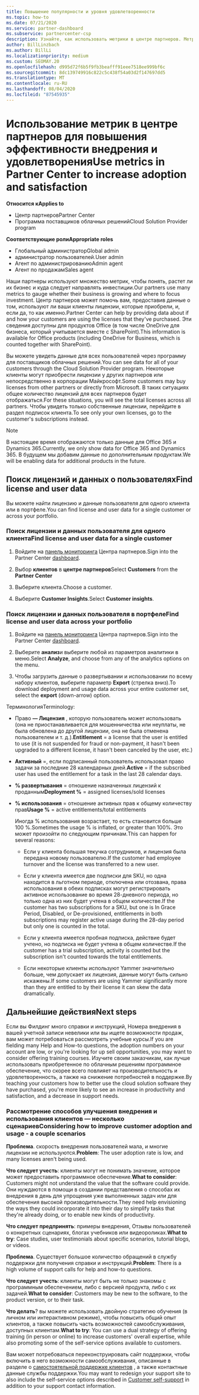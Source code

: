 ```yaml
---
title: Повышение популярности и уровня удовлетворенности
ms.topic: how-to
ms.date: 07/21/2020
ms.service: partner-dashboard
ms.subservice: partnercenter-csp
description: Узнайте, как использовать метрики в центре партнеров. Метрики могут показывать, растет ли ваш бизнес, как клиенты используют свои лицензии и где следует сосредоточиться.
author: BillLinzbach
ms.author: BillLi
ms.localizationpriority: medium
ms.custom: SEOMAY.20
ms.openlocfilehash: d995d72f6b5f9fb3beafff91eee7518ee999bf6c
ms.sourcegitcommit: 8dc139749916c822c5c438f54a03d2f147697dd5
ms.translationtype: MT
ms.contentlocale: ru-RU
ms.lasthandoff: 08/04/2020
ms.locfileid: "87545935"
---
```

# <a name="use-metrics-in-partner-center-to-increase-adoption-and-satisfaction"></a><span data-ttu-id="dcf65-104">Использование метрик в центре партнеров для повышения эффективности внедрения и удовлетворения</span><span class="sxs-lookup"><span data-stu-id="dcf65-104">Use metrics in Partner Center to increase adoption and satisfaction</span></span>

<span data-ttu-id="dcf65-105">**Относится к**</span><span class="sxs-lookup"><span data-stu-id="dcf65-105">**Applies to**</span></span>

- <span data-ttu-id="dcf65-106">Центр партнеров</span><span class="sxs-lookup"><span data-stu-id="dcf65-106">Partner Center</span></span>
- <span data-ttu-id="dcf65-107">Программа поставщиков облачных решений</span><span class="sxs-lookup"><span data-stu-id="dcf65-107">Cloud Solution Provider program</span></span>

<span data-ttu-id="dcf65-108">**Соответствующие роли**</span><span class="sxs-lookup"><span data-stu-id="dcf65-108">**Appropriate roles**</span></span>

- <span data-ttu-id="dcf65-109">Глобальный администратор</span><span class="sxs-lookup"><span data-stu-id="dcf65-109">Global admin</span></span>
- <span data-ttu-id="dcf65-110">администратор пользователей.</span><span class="sxs-lookup"><span data-stu-id="dcf65-110">User admin</span></span>
- <span data-ttu-id="dcf65-111">Агент по администрированию</span><span class="sxs-lookup"><span data-stu-id="dcf65-111">Admin agent</span></span>
- <span data-ttu-id="dcf65-112">Агент по продажам</span><span class="sxs-lookup"><span data-stu-id="dcf65-112">Sales agent</span></span>

<span data-ttu-id="dcf65-113">Наши партнеры используют множество метрик, чтобы понять, растет ли их бизнес и куда следует направлять инвестиции.</span><span class="sxs-lookup"><span data-stu-id="dcf65-113">Our partners use many metrics to gauge whether their business is growing and where to focus investment.</span></span> <span data-ttu-id="dcf65-114">Центр партнеров может помочь вам, предоставив данные о том, используют ли ваши клиенты лицензии, которые приобрели, и, если да, то как именно.</span><span class="sxs-lookup"><span data-stu-id="dcf65-114">Partner Center can help by providing data about if and how your customers are using the licenses that they've purchased.</span></span> <span data-ttu-id="dcf65-115">Эти сведения доступны для продуктов Office (в том числе OneDrive для бизнеса, который учитывается вместе с SharePoint).</span><span class="sxs-lookup"><span data-stu-id="dcf65-115">This information is available for Office products (including OneDrive for Business, which is counted together with SharePoint).</span></span>

<span data-ttu-id="dcf65-116">Вы можете увидеть данные для всех пользователей через программу для поставщиков облачных решений.</span><span class="sxs-lookup"><span data-stu-id="dcf65-116">You can see data for all of your customers through the Cloud Solution Provider program.</span></span> <span data-ttu-id="dcf65-117">Некоторые клиенты могут приобрести лицензии у других партнеров или непосредственно в корпорации Майкрософт.</span><span class="sxs-lookup"><span data-stu-id="dcf65-117">Some customers may buy licenses from other partners or directly from Microsoft.</span></span> <span data-ttu-id="dcf65-118">В таких ситуациях общее количество лицензий для всех партнеров будет отображаться.</span><span class="sxs-lookup"><span data-stu-id="dcf65-118">For these situations, you will see the total licenses across all partners.</span></span> <span data-ttu-id="dcf65-119">Чтобы увидеть только собственные лицензии, перейдите в раздел подписок клиента.</span><span class="sxs-lookup"><span data-stu-id="dcf65-119">To see only your own licenses, go to the customer's subscriptions instead.</span></span>

> [!NOTE]  
> <span data-ttu-id="dcf65-120">В настоящее время отображаются только данные для Office 365 и Dynamics 365.</span><span class="sxs-lookup"><span data-stu-id="dcf65-120">Currently, we only show data for Office 365 and Dynamics 365.</span></span> <span data-ttu-id="dcf65-121">В будущем мы добавим данные по дополнительным продуктам.</span><span class="sxs-lookup"><span data-stu-id="dcf65-121">We will be enabling data for additional products in the future.</span></span>

## <a name="find-license-and-user-data"></a><span data-ttu-id="dcf65-122">Поиск лицензий и данных о пользователях</span><span class="sxs-lookup"><span data-stu-id="dcf65-122">Find license and user data</span></span>

<span data-ttu-id="dcf65-123">Вы можете найти лицензию и данные пользователя для одного клиента или в портфеле.</span><span class="sxs-lookup"><span data-stu-id="dcf65-123">You can find license and user data for a single customer or across your portfolio.</span></span>

### <a name="find-license-and-user-data-for-a-single-customer"></a><span data-ttu-id="dcf65-124">Поиск лицензии и данных пользователя для одного клиента</span><span class="sxs-lookup"><span data-stu-id="dcf65-124">Find license and user data for a single customer</span></span>

1. <span data-ttu-id="dcf65-125">Войдите на [панель мониторинга](https://partner.microsoft.com/dashboard) Центра партнеров.</span><span class="sxs-lookup"><span data-stu-id="dcf65-125">Sign into the Partner Center [dashboard](https://partner.microsoft.com/dashboard).</span></span>

2. <span data-ttu-id="dcf65-126">Выбор **клиентов** в **центре партнеров**</span><span class="sxs-lookup"><span data-stu-id="dcf65-126">Select **Customers** from the **Partner Center**</span></span>

3. <span data-ttu-id="dcf65-127">Выберите клиента.</span><span class="sxs-lookup"><span data-stu-id="dcf65-127">Choose a customer.</span></span>

4. <span data-ttu-id="dcf65-128">Выберите **Customer Insights**.</span><span class="sxs-lookup"><span data-stu-id="dcf65-128">Select **Customer insights**.</span></span>

### <a name="find-license-and-user-data-across-your-portfolio"></a><span data-ttu-id="dcf65-129">Поиск лицензии и данных пользователя в портфеле</span><span class="sxs-lookup"><span data-stu-id="dcf65-129">Find license and user data across your portfolio</span></span>

1. <span data-ttu-id="dcf65-130">Войдите на [панель мониторинга](https://partner.microsoft.com/dashboard) Центра партнеров.</span><span class="sxs-lookup"><span data-stu-id="dcf65-130">Sign into the Partner Center [dashboard](https://partner.microsoft.com/dashboard).</span></span>

2. <span data-ttu-id="dcf65-131">Выберите **анализ**и выберите любой из параметров аналитики в меню.</span><span class="sxs-lookup"><span data-stu-id="dcf65-131">Select **Analyze**, and choose from any of the analytics options on the menu.</span></span>

3. <span data-ttu-id="dcf65-132">Чтобы загрузить данные о развертывании и использовании по всему набору клиентов, выберите параметр **Export** (стрелка вниз).</span><span class="sxs-lookup"><span data-stu-id="dcf65-132">To download deployment and usage data across your entire customer set, select the **export** (down-arrow) option.</span></span>

<span data-ttu-id="dcf65-133">Терминология</span><span class="sxs-lookup"><span data-stu-id="dcf65-133">Terminology:</span></span>

- <span data-ttu-id="dcf65-134">Право **— Лицензия** , которую пользователь может использовать (она не приостанавливается для мошенничества или неуплаты, не была обновлена до другой лицензии, она не была отменена пользователем и т. д.).</span><span class="sxs-lookup"><span data-stu-id="dcf65-134">**Entitlement** = a license that the user is entitled to use (it is not suspended for fraud or non-payment, it hasn't been upgraded to a different license, it hasn't been canceled by the user, etc.)</span></span>

- <span data-ttu-id="dcf65-135">**Активный** =, если подписанный пользователь использовал право задачи за последние 28 календарных дней.</span><span class="sxs-lookup"><span data-stu-id="dcf65-135">**Active** = if the subscribed user has used the entitlement for a task in the last 28 calendar days.</span></span>

- <span data-ttu-id="dcf65-136">**% развертывания** = отношение назначенных лицензий к проданным</span><span class="sxs-lookup"><span data-stu-id="dcf65-136">**Deployment %** = assigned licenses/sold licenses</span></span>

- <span data-ttu-id="dcf65-137">**% использования** = отношение активных прав к общему количеству прав</span><span class="sxs-lookup"><span data-stu-id="dcf65-137">**Usage %** = active entitlements/total entitlements</span></span>

   <span data-ttu-id="dcf65-138">Иногда % использования возрастает, то есть становится больше 100 %.</span><span class="sxs-lookup"><span data-stu-id="dcf65-138">Sometimes the usage % is inflated, or greater than 100%.</span></span> <span data-ttu-id="dcf65-139">Это может произойти по следующим причинам.</span><span class="sxs-lookup"><span data-stu-id="dcf65-139">This can happen for several reasons:</span></span>

  - <span data-ttu-id="dcf65-140">Если у клиента большая текучка сотрудников, и лицензия была передана новому пользователю.</span><span class="sxs-lookup"><span data-stu-id="dcf65-140">If the customer had employee turnover and the license was transferred to a new user.</span></span>

  - <span data-ttu-id="dcf65-141">Если у клиента имеется две подписки для SKU, но одна находится в льготном периоде, отключена или отозвана, права использования в обеих подписках могут регистрировать активное использование во время 28-дневного периода, но только одна из них будет учтена в общем количестве.</span><span class="sxs-lookup"><span data-stu-id="dcf65-141">If the customer has two subscriptions for a SKU, but one is In Grace Period, Disabled, or De-provisioned, entitlements in both subscriptions may register active usage during the 28-day period but only one is counted in the total.</span></span>

  - <span data-ttu-id="dcf65-142">Если у клиента имеется пробная подписка, действие будет учтено, но подписка не будет учтена в общем количестве.</span><span class="sxs-lookup"><span data-stu-id="dcf65-142">If the customer has a trial subscription, activity is counted but the subscription isn't counted towards the total entitlements.</span></span>

  - <span data-ttu-id="dcf65-143">Если некоторые клиенты используют Yammer значительно больше, чем допускает их лицензия, данные могут быть сильно искажены.</span><span class="sxs-lookup"><span data-stu-id="dcf65-143">If some customers are using Yammer significantly more than they are entitled to by their license it can skew the data dramatically.</span></span>

## <a name="next-steps"></a><span data-ttu-id="dcf65-144">Дальнейшие действия</span><span class="sxs-lookup"><span data-stu-id="dcf65-144">Next steps</span></span>

<span data-ttu-id="dcf65-145">Если вы Филдинг много справки и инструкций, Номера внедрения в вашей учетной записи невелики или вы ищете возможности продаж, вам может потребоваться рассмотреть учебные курсы.</span><span class="sxs-lookup"><span data-stu-id="dcf65-145">If you are fielding many Help and How-to questions, the adoption numbers on your account are low, or you're looking for up sell opportunities, you may want to consider offering training courses.</span></span> <span data-ttu-id="dcf65-146">Изучите своим заказчикам, как лучше использовать приобретенное по облачным решениям программное обеспечение, что скорее всего повлияет на производительность и удовлетворенность, а также на снижение потребностей в поддержке.</span><span class="sxs-lookup"><span data-stu-id="dcf65-146">By teaching your customers how to better use the cloud solution software they have purchased, you're more likely to see an increase in productivity and satisfaction, and a decrease in support needs.</span></span>

### <a name="considering-how-to-improve-customer-adoption-and-usage---a-couple-scenarios"></a><span data-ttu-id="dcf65-147">Рассмотрение способов улучшения внедрения и использования клиентов — несколько сценариев</span><span class="sxs-lookup"><span data-stu-id="dcf65-147">Considering how to improve customer adoption and usage - a couple scenarios</span></span>

<span data-ttu-id="dcf65-148">**Проблема**. скорость внедрения пользователей мала, и многие лицензии не используются.</span><span class="sxs-lookup"><span data-stu-id="dcf65-148">**Problem**: The user adoption rate is low, and many licenses aren't being used.</span></span>

<span data-ttu-id="dcf65-149">**Что следует учесть**: клиенты могут не понимать значение, которое может предоставить программное обеспечение.</span><span class="sxs-lookup"><span data-stu-id="dcf65-149">**What to consider**: Customers might not understand the value that the software could provide.</span></span> <span data-ttu-id="dcf65-150">Они нуждаются в помощи в создании представления о способах их внедрения в день для упрощения уже выполненных задач или для обеспечения высокой производительности.</span><span class="sxs-lookup"><span data-stu-id="dcf65-150">They need help envisioning the ways they could incorporate it into their day to simplify tasks that they're already doing, or to enable new kinds of productivity.</span></span>

<span data-ttu-id="dcf65-151">**Что следует предпринять**: примеры внедрения, Отзывы пользователей о конкретных сценариях, блогах учебников или видеороликах.</span><span class="sxs-lookup"><span data-stu-id="dcf65-151">**What to try**: Case studies, user testimonials about specific scenarios, tutorial blogs, or videos.</span></span>

<span data-ttu-id="dcf65-152">**Проблема**. Существует большое количество обращений в службу поддержки для получения справки и инструкций.</span><span class="sxs-lookup"><span data-stu-id="dcf65-152">**Problem**: There is a high volume of support calls for help and how-to questions.</span></span>

<span data-ttu-id="dcf65-153">**Что следует учесть**: клиенты могут быть не только знакомы с программным обеспечением, либо с версией продукта, либо с их задачей.</span><span class="sxs-lookup"><span data-stu-id="dcf65-153">**What to consider**: Customers may be new to the software, to the product version, or to their task.</span></span>

<span data-ttu-id="dcf65-154">**Что делать**? вы можете использовать двойную стратегию обучения (в личном или интерактивном режиме), чтобы повысить общий опыт клиентов, а также повысить часть возможностей самообслуживания, доступных клиентам.</span><span class="sxs-lookup"><span data-stu-id="dcf65-154">**What to try**: You can use a dual strategy of offering training (in person or online) to increase customers' overall expertise, while also promoting some of the self-service options available to customers.</span></span>

<span data-ttu-id="dcf65-155">Вам может потребоваться переконструировать сайт поддержки, чтобы включить в него возможности самообслуживания, описанные в разделе о [самостоятельной поддержке клиентов](customer-self-support.md) , а также контактные данные службы поддержки.</span><span class="sxs-lookup"><span data-stu-id="dcf65-155">You may want to redesign your support site to also include the self-service options described in [Customer self-support](customer-self-support.md) in addition to your support contact information.</span></span>


